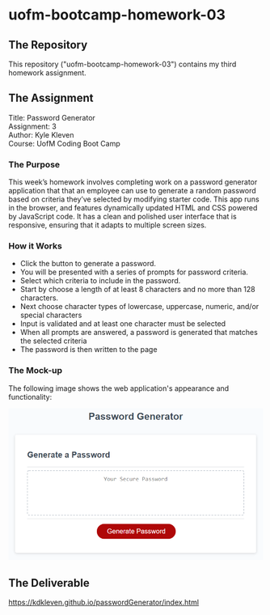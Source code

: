 # uofm-bootcamp-homework-03

## The Repository
This repository ("uofm-bootcamp-homework-03") contains my third homework assignment.

## The Assignment
Title: Password Generator  
Assignment: 3  
Author: Kyle Kleven    
Course: UofM Coding Boot Camp 

### The Purpose
This week’s homework involves completing work on a password generator application that that an employee can use to generate a random password based on criteria they’ve selected by modifying starter code. This app runs in the browser, and features dynamically updated HTML and CSS powered by JavaScript code. It has a clean and polished user interface that is responsive, ensuring that it adapts to multiple screen sizes.

### How it Works
* Click the button to generate a password. 
* You will be presented with a series of prompts for password criteria. 
* Select which criteria to include in the password. 
* Start by choose a length of at least 8 characters and no more than 128 characters.
* Next choose character types of lowercase, uppercase, numeric, and/or special characters
* Input is validated and at least one character must be selected
* When all prompts are answered, a password is generated that matches the selected criteria
* The password is then written to the page

### The Mock-up
The following image shows the web application's appearance and functionality:

![password generator demo](/assets/03-javascript-homework-demo.png)

## The Deliverable
https://kdkleven.github.io/passwordGenerator/index.html
